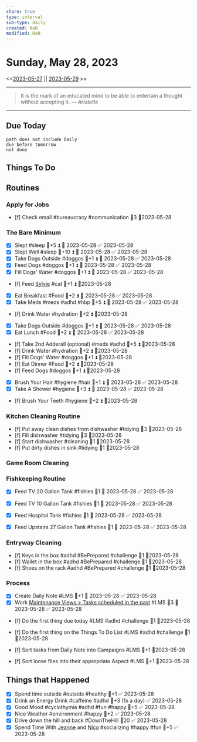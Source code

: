 ```yaml
---
share: true
type: interval
sub-type: daily
created: NaN 
modified: NaN
---
```

# Sunday, May 28, 2023
<<[2023-05-27](./2023-05-27.md) || [2023-05-29](./2023-05-29.md) >>

---

> It is the mark of an educated mind to be able to entertain a thought without accepting it.
> — <cite>Aristotle</cite>

---
## Due Today
```tasks
path does not include Daily
due before tomorrow
not done
```

## Things To Do




## Routines
### Apply for Jobs
- [f] Check email #bureaucracy #communication 🥄3 📆2023-05-28


### The Bare Minimum
- [x] Slept #sleep 🥄+5 ⏫ 📅 2023-05-28 ✅ 2023-05-28
- [x] Slept Well #sleep 🥄+10 ⏫ 📅 2023-05-28 ✅ 2023-05-28
- [x] Take Dogs Outside  #doggos  🥄+1 ⏫ 📅 2023-05-28 ✅ 2023-05-28
- [x] Feed Dogs #doggos  🥄+1 ⏫ 📅 2023-05-28 ✅ 2023-05-28
- [x] Fill Dogs' Water #doggos  🥄+1 ⏫ 📅 2023-05-28 ✅ 2023-05-28
- [f] Feed [Sylvie](./Sylvie.md) #cat 🥄+1 ⏫  📆2023-05-28
- [x] Eat Breakfast #Food  🥄+2 ⏫ 📅 2023-05-28 ✅ 2023-05-28
- [x] Take Meds  #meds #adhd #hbp 🥄+5 ⏫ 📅 2023-05-28 ✅ 2023-05-28
- [f] Drink Water #hydration 🥄+2 ⏫ 📆2023-05-28
- [x] Take Dogs Outside  #doggos 🥄+1 ⏫ 📅 2023-05-28 ✅ 2023-05-28
- [x] Eat Lunch #Food  🥄+2 ⏫ 📅 2023-05-28 ✅ 2023-05-28
- [f] Take 2nd Adderall (optional) #meds #adhd  🥄+5 ⏫ 📆2023-05-28
- [f] Drink Water #hydration   🥄+2 ⏫ 📆2023-05-28
- [f] Fill Dogs' Water #doggos  🥄+1 ⏫ 📆2023-05-28
- [f] Eat Dinner #Food  🥄+2 ⏫ 📆2023-05-28
- [f] Feed Dogs #doggos  🥄+1 ⏫ 📆2023-05-28
- [x] Brush Your Hair #hygiene #hair 🥄+1 ⏫ 📅 2023-05-28 ✅ 2023-05-28
- [x] Take A Shower #hygiene  🥄+3 ⏫ 📅 2023-05-28 ✅ 2023-05-28
- [f] Brush Your Teeth #hygiene 🥄+2 ⏫ 📆2023-05-28


### Kitchen Cleaning Routine
- [f] Put away clean dishes from dishwasher #tidying 🥄3 📆2023-05-28
- [f] Fill dishwasher #tidying 🥄3 📆2023-05-28
- [f] Start dishwasher #cleaning 🥄1 📆2023-05-28
- [f] Put dirty dishes in sink #tidying 🥄1 📆2023-05-28


### Game Room Cleaning


### Fishkeeping Routine
- [x] Feed TV 20 Gallon Tank #fishies 🥄1 📅 2023-05-28 ✅ 2023-05-28
- [x] Feed TV 10 Gallon Tank #fishies 🥄1 📅 2023-05-28 ✅ 2023-05-28
- [x] Feed Hospital Tank #fishies 🥄1 📅 2023-05-28 ✅ 2023-05-28
- [x] Feed Upstairs 27 Gallon Tank #fishies 🥄1 📅 2023-05-28 ✅ 2023-05-28


### Entryway Cleaning
- [f] Keys in the box #adhd #BePrepared #challenge 🥄1 📆2023-05-28
- [f] Wallet in the box #adhd #BePrepared #challenge 🥄1 📆2023-05-28
- [f] Shoes on the rack #adhd #BePrepared #challenge 🥄1 📆2023-05-28


### Process
- [x] Create Daily Note #LMS 🥄+1 📅 2023-05-28 ✅ 2023-05-28
- [x] Work [Maintenance Views > Tasks scheduled in the past](./Maintenance%20Views.md#Tasks%20scheduled%20in%20the%20past) #LMS  🥄3 📅 2023-05-28 ✅ 2023-05-28

- [f] Do the first thing due today #LMS #adhd #challenge 🥄1 📆2023-05-28

- [f] Do the first thing on the Things To Do List #LMS #adhd #challenge 🥄1 📆2023-05-28

- [f] Sort tasks from Daily Note into Campaigns #LMS 🥄+1   📆2023-05-28
- [f] Sort loose files into their appropriate Aspect  #LMS 🥄+1   📆2023-05-28




## Things that Happened
- [x] Spend time outside #outside #healthy 🥄+1 ✅ 2023-05-28
- [x] Drink an Energy Drink #caffeine #adhd 🥄+3 (1x a day) ✅ 2023-05-28
- [x] Good Mood #cyclothymia #adhd #fun #happy 🥄+5 ✅ 2023-05-28
- [x] Nice Weather #environment #happy 🥄+2 ✅ 2023-05-28
- [x] Drive down the hill and back #DownTheHill 🥄20 ✅ 2023-05-28
- [x] Spend Time With [Jeanne](Jeanne.md) and [Nico](Nico.md) #socializing #happy #fun 🥄+5 ✅ 2023-05-28